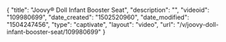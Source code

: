 {
    "title": "Joovy&reg; Doll Infant Booster Seat",
    "description": "",
    "videoid": "109980699",
    "date_created": "1502520960",
    "date_modified": "1504247456",
    "type": "captivate",
    "layout": "video",
    "url": "\/v\/joovy-doll-infant-booster-seat\/109980699"
}